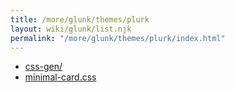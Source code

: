 ```yaml
---
title: /more/glunk/themes/plurk
layout: wiki/glunk/list.njk
permalink: "/more/glunk/themes/plurk/index.html"
---
```

- [css-gen/](css-gen/)
- [minimal-card.css](minimal-card.css)